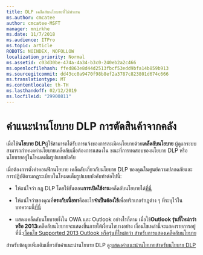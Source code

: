 ```yaml
---
title: DLP เคล็ดลับนโยบายที่ไม่ทำงาน
ms.author: cmcatee
author: cmcatee-MSFT
manager: mnirkhe
ms.date: 11/7/2018
ms.audience: ITPro
ms.topic: article
ROBOTS: NOINDEX, NOFOLLOW
localization_priority: Normal
ms.assetid: c03d30be-474a-4a34-b3c0-240eb2a2c466
ms.openlocfilehash: ffed863e8d44d2513fbcf53edd9bfa14b859b913
ms.sourcegitcommit: dd43cc0a9470f98b8ef2a3787c823801d674c666
ms.translationtype: MT
ms.contentlocale: th-TH
ms.lasthandoff: 02/12/2019
ms.locfileid: "29900811"
---
```

# <a name="dlp-policy-tip-issues"></a>คำแนะนำนโยบาย DLP การตัดสินค้าจากคลัง

เมื่อใช้**นโยบาย DLP**ผู้ใช้สามารถได้รับการแจ้งของการละเมิดนโยบายด้วย**เคล็ดลับนโยบาย** ผู้ดูแลระบบสามารถกำหนดค่านโยบายเคล็ดลับเมื่อต้องการแสดงใน ขณะที่การทดสอบของนโยบาย DLP หรือนโยบายอยู่ในโหมดเต็มรูปแบบบังคับ 
  
เมื่อต้องการตั้งค่าคอนฟิกนโยบาย เคล็ดลับเกี่ยวกับนโยบาย DLP ของคุณในศูนย์ความปลอดภัยและการปฏิบัติตามกฎระเบียบในโหมดเต็มรูปแบบบังคับทำต่อไปนี้:
  
- ให้แน่ใจว่า กฎ DLP โดยใช้ขั้นตอน**การเปิดใช้งาน**เคล็ดลับนโยบายได้[ที่นี่](https://docs.microsoft.com/office365/securitycompliance/use-notifications-and-policy-tips)
    
- ให้แน่ใจว่าของคุณที่**ตรงกับเนื้อหา**คืออะไร**จำเป็นต้องใช้**เพื่อทริกเกอร์กฎต่าง ๆ ที่ระบุไว้ในบทความนี้[ที่นี่](https://docs.microsoft.com/office365/securitycompliance/what-the-sensitive-information-types-look-for)
    
- แสดงเคล็ดลับนโยบายทั้งใน OWA และ Outlook อย่างไรก็ตาม เมื่อใช้**Outlook รุ่นที่ใหม่กว่า หรือ 2013**เคล็ดลับนโยบายจะแสดงขึ้นภายใต้เงื่อนไขบางอย่าง เงื่อนไขเหล่านี้จะแสดงรายการอยู่ที่นี่:[เงื่อนไข Supported 2013 Outlook หรือรุ่นที่ใหม่กว่า สำหรับการแสดงเคล็ดลับนโยบาย](https://docs.microsoft.com/office365/securitycompliance/use-notifications-and-policy-tips#outlook-2013-and-later-supports-showing-policy-tips-for-only-some-conditions)
    
สำหรับข้อมูลเพิ่มเติมเกี่ยวกับคำแนะนำนโยบาย DLP ดู:[แสดงคำแนะนำนโยบายสำหรับนโยบาย DLP](https://docs.microsoft.com/office365/securitycompliance/use-notifications-and-policy-tips)
  

